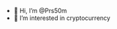 - 👋 Hi, I’m @Prs50m
- 👀 I’m interested in cryptocurrency

<!---
Prs50m/Prs50m is a ✨ special ✨ repository because its `README.md` (this file) appears on your GitHub profile.
You can click the Preview link to take a look at your changes.
--->
